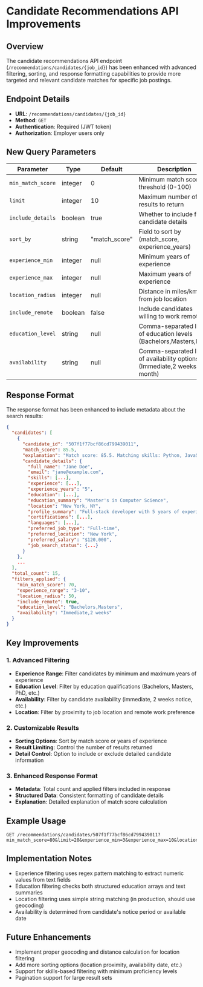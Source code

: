 # Candidate Recommendations API Improvements

## Overview

The candidate recommendations API endpoint (`/recommendations/candidates/{job_id}`) has been enhanced with advanced filtering, sorting, and response formatting capabilities to provide more targeted and relevant candidate matches for specific job postings.

## Endpoint Details

- **URL**: `/recommendations/candidates/{job_id}`
- **Method**: `GET`
- **Authentication**: Required (JWT token)
- **Authorization**: Employer users only

## New Query Parameters

| Parameter | Type | Default | Description |
|-----------|------|---------|-------------|
| `min_match_score` | integer | 0 | Minimum match score threshold (0-100) |
| `limit` | integer | 10 | Maximum number of results to return |
| `include_details` | boolean | true | Whether to include full candidate details |
| `sort_by` | string | "match_score" | Field to sort by (match_score, experience_years) |
| `experience_min` | integer | null | Minimum years of experience |
| `experience_max` | integer | null | Maximum years of experience |
| `location_radius` | integer | null | Distance in miles/km from job location |
| `include_remote` | boolean | false | Include candidates willing to work remotely |
| `education_level` | string | null | Comma-separated list of education levels (Bachelors,Masters,PhD) |
| `availability` | string | null | Comma-separated list of availability options (Immediate,2 weeks,1 month) |

## Response Format

The response format has been enhanced to include metadata about the search results:

```json
{
  "candidates": [
    {
      "candidate_id": "507f1f77bcf86cd799439011",
      "match_score": 85.5,
      "explanation": "Match score: 85.5. Matching skills: Python, JavaScript, React. Missing skills: GraphQL.",
      "candidate_details": {
        "full_name": "Jane Doe",
        "email": "jane@example.com",
        "skills": [...],
        "experience": [...],
        "experience_years": "5",
        "education": [...],
        "education_summary": "Master's in Computer Science",
        "location": "New York, NY",
        "profile_summary": "Full-stack developer with 5 years of experience",
        "certifications": [...],
        "languages": [...],
        "preferred_job_type": "Full-time",
        "preferred_location": "New York",
        "preferred_salary": "$120,000",
        "job_search_status": {...}
      }
    },
    ...
  ],
  "total_count": 15,
  "filters_applied": {
    "min_match_score": 70,
    "experience_range": "3-10",
    "location_radius": 50,
    "include_remote": true,
    "education_level": "Bachelors,Masters",
    "availability": "Immediate,2 weeks"
  }
}
```

## Key Improvements

### 1. Advanced Filtering

- **Experience Range**: Filter candidates by minimum and maximum years of experience
- **Education Level**: Filter by education qualifications (Bachelors, Masters, PhD, etc.)
- **Availability**: Filter by candidate availability (immediate, 2 weeks notice, etc.)
- **Location**: Filter by proximity to job location and remote work preference

### 2. Customizable Results

- **Sorting Options**: Sort by match score or years of experience
- **Result Limiting**: Control the number of results returned
- **Detail Control**: Option to include or exclude detailed candidate information

### 3. Enhanced Response Format

- **Metadata**: Total count and applied filters included in response
- **Structured Data**: Consistent formatting of candidate details
- **Explanation**: Detailed explanation of match score calculation

## Example Usage

```
GET /recommendations/candidates/507f1f77bcf86cd799439011?min_match_score=80&limit=20&experience_min=3&experience_max=10&location_radius=50&include_remote=true&education_level=Bachelors,Masters&availability=Immediate,2%20weeks
```

## Implementation Notes

- Experience filtering uses regex pattern matching to extract numeric values from text fields
- Education filtering checks both structured education arrays and text summaries
- Location filtering uses simple string matching (in production, should use geocoding)
- Availability is determined from candidate's notice period or available date

## Future Enhancements

- Implement proper geocoding and distance calculation for location filtering
- Add more sorting options (location proximity, availability date, etc.)
- Support for skills-based filtering with minimum proficiency levels
- Pagination support for large result sets 